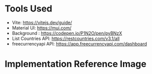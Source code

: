 # Tools Used


- Vite: https://vitejs.dev/guide/
- Material UI: https://mui.com/
- Background : https://codepen.io/P1N2O/pen/pyBNzX
- List Countries API: https://restcountries.com/v3.1/all
- freecurrencyapi API: https://app.freecurrencyapi.com/dashboard


# Implementation Reference Image




